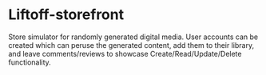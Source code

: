 # Liftoff-storefront

Store simulator for randomly generated digital media.
User accounts can be created which can peruse the generated content, add them to their library, and leave comments/reviews
to showcase Create/Read/Update/Delete functionality.
